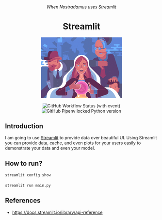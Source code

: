 <h6 align="center"> When Nostradamus uses Streamlit </h6>
<h1 align="center"> Streamlit </h1>

<p align="center">
  <img alt="banner" src="./.github/assets/banner.png" height="200px" />
</p>

<p align="center">
  <img alt="GitHub Workflow Status (with event)" src="https://img.shields.io/github/actions/workflow/status/1995parham-learning/streamlit/ci.yaml?style=for-the-badge&logo=github">
  <img alt="GitHub Pipenv locked Python version" src="https://img.shields.io/github/pipenv/locked/python-version/1995parham-learning/streamlit?style=for-the-badge&logo=python">
</p>

## Introduction

I am going to use [Streamlit](https://streamlit.io/) to provide data over beautiful UI.
Using Streamlit you can provide data, cache, and even plots for your users easily to demonstrate your data and even your model.

## How to run?

```bash
streamlit config show

streamlit run main.py
```

## References

- <https://docs.streamlit.io/library/api-reference>
